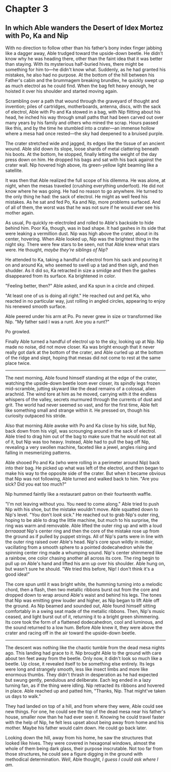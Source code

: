 # Chapter 3

## In which Able wanders the Desert of Idex Mortez with Po, Ka and Nip

With no direction to follow other than his father’s bony index finger jabbing like a dagger away, Able trudged toward the upside-down beetle. He didn’t know why he was heading there, other than the faint idea that it was better than staying. With its mysterious half-buried hives, there might be something for him to—he didn't know what. Suddenly, as he had granted his mistakes, he also had no purpose. At the bottom of the hill between his Father's cabin and the brummagem breaking brundlex, he quickly swept up as much electrol as he could find. When the bag felt heavy enough, he hoisted it over his shoulder and started moving again.

Scrambling over a path that wound through the graveyard of thought and invention; piles of cartridges, motherboards, antenna, discs, with the sack of electrol, Able with Po and Ka stowed in a bag, with Nip flitting about his head, he inched his way through small paths that had been carved out over many years by his family and others who mined the scrap. Hours passed like this, and by the time he stumbled into a crater—an immense hollow where a mesa had once rested—the sky had deepened to a bruised purple.

The crater stretched wide and jagged, its edges like the tissue of an ancient wound. Able slid down its slope, loose shards of metal clattering beneath his boots. At the bottom, he stopped, finally letting the weight of the day press down on him. He dropped his bags and sat with his back against the crater wall. Nip hovered high above, its green-yellow light beaming like a satellite.

It was then that Able realized the full scope of his dilemma. He was alone, at night, when the mesas traveled (crushing everything underfoot). He did not know where he was going. He had no reason to go anywhere. He turned to the only thing he had: the sack of electrol. He might as well feed his mistakes. As he sat and fed Po, Ka and Nip, more problems surfaced. And of all of them, the worst was that he was not sure if he would ever see his mother again.

As usual, Po quickly re-electroled and rolled to Able's backside to hide behind him. Poor Ka, though, was in bad shape. It had gashes in its side that were leaking a vermillion dust. Nip was high above the crater, about in its center, hovering. When Able looked up, Nip was the brightest thing in the night sky. There were few stars to be seen, not that Able knew what stars were. He thought, *maybe they’re siblings of Nip*?

He attended to Ka, taking a handful of electrol from his sack and pouring it on and around Ka, who seemed to swell up a tad and then sigh, and then shudder. As it did so, Ka retracted in size a smidge and then the gashes disappeared from its surface. Ka brightened in color.

"Feeling better, then?" Able asked, and Ka spun in a circle and chirped.

"At least one of us is doing all right." He reached out and pet Ka, who reacted in no particular way, just rolling in angled circles, appearing to enjoy his renewed smooth surface.

Able peered under his arm at Po. Po never grew in size or transformed like Nip. "My father said I was a runt. Are you a runt?"

Po growled.

Finally Able turned a handful of electrol up to the sky, looking up at Nip. Nip made no noise, did not move closer. Ka was bright enough that it never really got dark at the bottom of the crater, and Able curled up at the bottom of the ridge and slept, hoping that mesas did not come to rest at the same place twice.

* * *

The next morning, Able found himself standing at the edge of the crater, watching the upside-down beetle loom ever closer, its spindly legs frozen mid-scramble, jutting skyward like the dead remains of a colossal, alien arachnid. The wind tore at him as he moved, carrying with it the endless whispers of the valley, secrets murmured through the currents of dust and grit. The world had never seemed so vast, and for the first time, Able felt like something small and strange within it. He pressed on, though his curiosity outpaced his stride.

Also that morning Able awoke with Po and Ka close by his side, but Nip, back down from his vigil, was scrounging around in the sack of electrol. Able tried to drag him out of the bag to make sure that he would not eat all of it, but Nip was too heavy. Instead, Able had to pull the bag off Nip, revealing a very swollen machine, faceted like a jewel, angles rising and falling in mesmerizing patterns.

Able shooed Po and Ka (who were rolling in a perimeter around Nip) back into their bag. He picked up what was left of the electrol, and then began to make his way to the opposite side of the crater. But when it became obvious that Nip was not following, Able turned and walked back to him. "Are you sick? Did you eat too much?"

Nip hummed faintly like a restaurant patron on their fourteenth waffle.

"I'm not leaving without you. You need to come along." Able tried to push Nip with his shoe, but the mistake wouldn't move. Able squatted down to Nip's level. "You don't *look* sick." He reached out to grab Nip's outer ring, hoping to be able to drag the little machine, but much to his surprise, the ring was warm and removable. Able lifted the outer ring up and with a loud *brrraaaat* Nip's center ring and then the core of the mistake rose up from the ground as if pulled by puppet strings. All of Nip's parts were in line with the outer ring raised over Able's head. Nip's core spun wildly in midair, vacillating from a smooth sphere to a pointed dodecahedron while the spinning center ring made a whumping sound. Nip's center shimmered like a rainbow, one color chasing another all across its core. The ring begin to pull up on Able's hand and lifted his arm up over his shoulder. Able hung on, but wasn't sure he should. "We tried this before, Nip! I don't think it's a good idea!”

The core spun until it was bright white, the humming turning into a melodic chord, then a flash, then two metallic ribbons burst out from the core and dropped down to wrap around Able's waist and behind his legs. The tones that Nip was emitting grew louder and higher, as Nip began to lift Able off the ground. As Nip beamed and sounded out, Able found himself sitting comfortably in a swing seat made of the metallic ribbons. Then, Nip's music ceased, and light burst out of it, returning it to a bright green shimmering. Its core took the form of a flattened dodecahedron, cool and luminous, and the sound returned to a low hum. Before Able knew it, they were above the crater and racing off in the air toward the upside-down beetle.

* * *

The descent was nothing like the chaotic tumble from the dead mesa nights ago. This landing had grace to it. Nip brought Able to the ground with care about ten feet away from the beetle. Only now, it didn't look so much like a beetle. Up close, it revealed itself to be something else entirely. Its legs were long and strangely smooth, less like insect limbs and more like enormous thumbs. They didn't thrash in desperation as he had expected but swung gently, pendulous and deliberate. Each leg ended in a lazy turning fan, as if the thing were idling. Nip retracted its ribbons and hovered in place. Able reached up and patted him, "Thanks, Nip. That might've taken us days to walk."

They had landed on top of a hill, and from where they were, Able could see new things. For one, he could see the top of the dead mesa near his father's house, smaller now than he had ever seen it. Knowing he could travel faster with the help of Nip, he felt less upset about being away from home and his mother. Maybe his father would calm down. He could go back later.

Looking down the hill, away from his home, he saw the structures that looked like hives. They were covered in hexagonal windows, almost the whole of them being dark glass, their purpose inscrutable. Not too far from those structures, he could see a figure digging in the ground with methodical determination. *Well*, Able thought, *I guess I could ask where I am*.